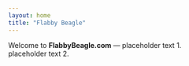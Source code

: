 ```yaml
---
layout: home
title: "Flabby Beagle"
---
```


Welcome to **FlabbyBeagle.com** — placeholder text 1.  
placeholder text 2.

